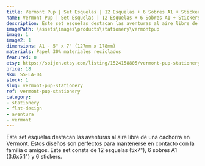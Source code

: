```yaml
---
title: Vermont Pup | Set Esquelas | 12 Esquelas + 6 Sobres A1 + Stickers
name: Vermont Pup | Set Esquelas | 12 Esquelas + 6 Sobres A1 + Stickers
description: Este set esquelas destacan las aventuras al aire libre de una cachorra en Vermont. Estos diseños son perfectos para mantenerse en contacto con la familia o amigos. Este set consta de 12 esquelas (5x7"), 6 sobres A1 (3.6x5.1") y 6 stickers.
imagePath: \assets\images\products\stationery\vermontpup
image: 1
image2: 1
dimensions: A1 - 5" x 7" (127mm x 178mm)
materials: Papel 30% materiales reciclados
featured: 0
etsy: https://soijen.etsy.com/listing/1524158805/vermont-pup-stationery-set-12-sheets?utm_source=Copy&utm_medium=ListingManager&utm_campaign=Share&utm_term=so.lmsm&share_time=1695262121346
price: 18
sku: SS-LA-04
stock: 1
slug: vermont-pup-stationery
ref: vermont-pup-stationery
category:
- stationery
- flat-design
- aventura
- vermont
---
```

Este set esquelas destacan las aventuras al aire libre de una cachorra en Vermont. Estos diseños son perfectos para mantenerse en contacto con la familia o amigos. Este set consta de 12 esquelas (5x7"), 6 sobres A1 (3.6x5.1") y 6 stickers. 
